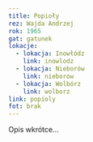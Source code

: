 ```yaml
---
title: Popioły
rez: Wajda Andrzej
rok: 1965
gat: gatunek
lokacje:
  - lokacja: Inowłódz
    link: inowlodz
  - lokacja: Nieborów
    link: nieborow
  - lokacja: Wolbórz
    link: wolborz
link: popioly
fot: brak
---
```

Opis wkrótce…
